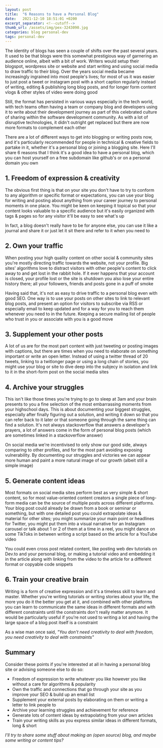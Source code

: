 ```yaml
---
layout: post
title:  "6 Reasons to have a Personal Blog"
date:   2021-12-10 18:51:01 +0200
excerpt_separator: <!--cutoff-->
thumb_url: /assets/img/pex-3243090.jpg
categories: blog personal-dev
tags: personal-dev
---
```


The identity of blogs has seen a couple of shifts over the past several years. It used to be that blogs were this somewhat prestigious way of garnering an audience online, albeit with a bit of work. Writers would setup their blogspot, wordpress site or website and start writing and using social media to draw traffic to their blog.<!--cutoff--> Over the years social media became increasingly ingrained into most people's lives; for most of us it was easier to just post a tweet or instagram post with a short caption regularly instead of writing, editing & publishing long blog posts, and for longer form content vlogs & other styles of video were doing good

Still, the format has persisted in various ways especially in the tech world, with tech teams often having a team or company blog and developers using it to write about their development journey as part of this celebrated culture of sharing within the software development community. As with a lot of disruptive technologies, it didn't outright get replaced but there are now more formats to complement each other

There are a lot of different ways to get into blogging or writing posts now, and it's particularly recommended for people in technical & creative fields to partake in it, whether it's a personal blog or joining a blogging site. Here I'll share 6 reasons that I think it's a good idea to have a personal blog, which you can host yourself on a free subdomain like github's or on a personal domain you own

## 1. Freedom of expression & creativity

The obvious first thing is that on your site you don't have to try to conform to any algorithm or specific format or expectations, you can use your blog for writing and posting about anything from your career journey to personal moments in one place. You might be keen on keeping it topical so that your content looks valuable to a specific audience but it's easily organized with tags & pages so for any visitor it'll be easy to see what's up

In fact, a blog doesn't really have to be for anyone else, you can use it like a journal and share it or just let it sit there and refer to it when you need to

## 2. Own your traffic

When posting your high quality content on other social & community sites you're mostly directing traffic towards the website, not your profile. Big sites' algorithms love to distract visitors with other people's content to click away to and get lost in the rabbit hole. If it ever happens that your account is closed, your profile lost or the site is shutdown you also lose your entire history there; all your followers, friends and posts gone in a puff of smoke

Having said that, it's not as easy to drive traffic to a personal blog even with good SEO. One way is to use your posts on other sites to link to relevant blog posts, and present an option for visitors to subscribe via RSS or especially email to keep updated and for a way for you to reach them whenever you need to in the future. Keeping a secure mailing list of people who trust in you or associate with you is a good move

## 3. Supplement your other posts

A lot of us are for the most part content with just tweeting or posting images with captions, but there are times when you need to elaborate on something important or write an open letter. Instead of using a twitter thread of 20 tweets, linking to a twitlonger page or using a long chain of stories, you might use your blog or site to dive deep into the subjecy in isolation and link to it in the short-form post on the social media sites

## 4. Archive your struggles

This isn't like those times you're trying to go to sleep at 3am and your brain presents to you a fine selection of the most embarrassing moments from your highschool days. This is about documenting your biggest struggles, especially after finally figuring out a solution, and writing it down so that you can refer back to it later or that someone going through the same thing can find a solution. It's not always stackoverflow that answers a developer's prayers, a lot of answers come in the form of personal blog posts (which are sometimes linked in a stackoverflow answer)

On social media we're incentivised to only show our good side, always comparing to other profiles, and for the most part avoiding exposing vulnerability. By documenting our struggles and victories we can appear more human and paint a more natural image of our growth (albeit still a simple image)

## 5. Generate content ideas

Most formats on social media sites perform best as very simple & short content, so for most value-oriented content creators a single piece of long-form media can be the source of multiple posts across different platforms. Your blog post could already be drawn from a book or seminar or something, but with one detailed post you could extrapolate ideas & material for other sites; you might summarize your main point or headlines for Twitter, you might put them into a visual narrative for an Instagram carousel or talk about 1 or 2 of them at a time in a reel, you might dance on some TikToks in between writing a script based on the article for a YouTube video

You could even cross post related content, like posting web dev tutorials on Dev.to and your personal blog, or making a tutorial video and embedding it in the article along with linking from the video to the article for a different format or copyable code snippets

## 6. Train your creative brain

Writing is a form of creative expression and it's a timeless skill to learn and master. Whether you're writing tutorials or writing stories about your life, the more you do it the better you get at it, and combined with other platforms you can learn to communicate the same ideas in different formats and with different constraints until the constraints don't really matter anymore. It would be particularly useful if you're not used to writing a lot and having the large space of a blog post itself is a constraint

As a wise man once said, _"You don't need creativity to deal with freedom, you need creativity to deal with constraints"_

## Summary

Consider these points if you're interested at all in having a personal blog site or advising someone else to do so:

- Freedom of expression to write whatever you like however you like without a care for algorithms & popularity
- Own the traffic and connections that go through your site as you improve your SEO & build up an email list
- Supplement your external posts by elaborating on them or writing a letter to link people to
- Archive your learning struggles and achievement for reference
- Generate lots of content ideas by extrapolating from your own articles
- Train your writing skills as you express similar ideas in different formats, long & short


_I'll try to share some stuff about making an (open source) blog, and maybe some writing or content tips?_